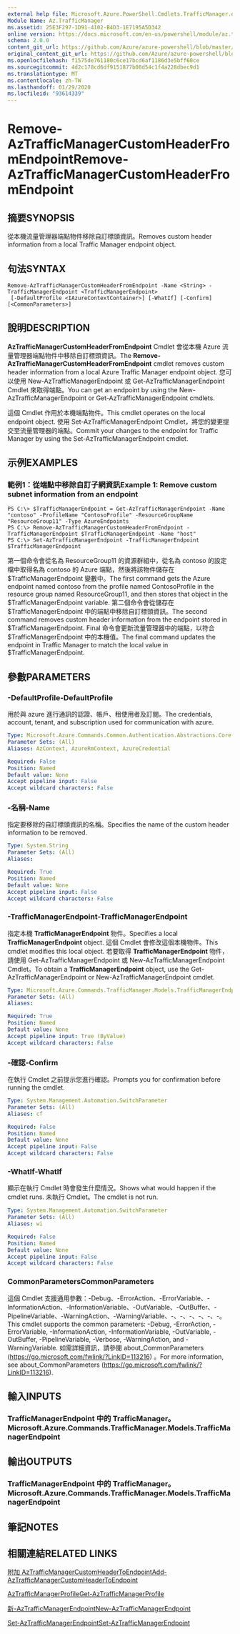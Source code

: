 ```yaml
---
external help file: Microsoft.Azure.PowerShell.Cmdlets.TrafficManager.dll-Help.xml
Module Name: Az.TrafficManager
ms.assetid: 25E3F297-1D91-4102-B4D3-1E7195A5D342
online version: https://docs.microsoft.com/en-us/powershell/module/az.trafficmanager/remove-aztrafficmanagercustomheaderfromendpoint
schema: 2.0.0
content_git_url: https://github.com/Azure/azure-powershell/blob/master/src/TrafficManager/TrafficManager/help/Remove-AzTrafficManagerCustomHeaderFromEndpoint.md
original_content_git_url: https://github.com/Azure/azure-powershell/blob/master/src/TrafficManager/TrafficManager/help/Remove-AzTrafficManagerCustomHeaderFromEndpoint.md
ms.openlocfilehash: f1575de761180c6ce17bcd6af1186d3e5bff60ce
ms.sourcegitcommit: 4d2c178cd6df9151877b08d54c1f4a228dbec9d1
ms.translationtype: MT
ms.contentlocale: zh-TW
ms.lasthandoff: 01/29/2020
ms.locfileid: "93614339"
---
```

# <span data-ttu-id="b3e90-101">Remove-AzTrafficManagerCustomHeaderFromEndpoint</span><span class="sxs-lookup"><span data-stu-id="b3e90-101">Remove-AzTrafficManagerCustomHeaderFromEndpoint</span></span>

## <span data-ttu-id="b3e90-102">摘要</span><span class="sxs-lookup"><span data-stu-id="b3e90-102">SYNOPSIS</span></span>
<span data-ttu-id="b3e90-103">從本機流量管理器端點物件移除自訂標頭資訊。</span><span class="sxs-lookup"><span data-stu-id="b3e90-103">Removes custom header information from a local Traffic Manager endpoint object.</span></span>

## <span data-ttu-id="b3e90-104">句法</span><span class="sxs-lookup"><span data-stu-id="b3e90-104">SYNTAX</span></span>

```
Remove-AzTrafficManagerCustomHeaderFromEndpoint -Name <String> -TrafficManagerEndpoint <TrafficManagerEndpoint>
 [-DefaultProfile <IAzureContextContainer>] [-WhatIf] [-Confirm] [<CommonParameters>]
```

## <span data-ttu-id="b3e90-105">說明</span><span class="sxs-lookup"><span data-stu-id="b3e90-105">DESCRIPTION</span></span>
<span data-ttu-id="b3e90-106">**AzTrafficManagerCustomHeaderFromEndpoint** Cmdlet 會從本機 Azure 流量管理器端點物件中移除自訂標頭資訊。</span><span class="sxs-lookup"><span data-stu-id="b3e90-106">The **Remove-AzTrafficManagerCustomHeaderFromEndpoint** cmdlet removes custom header information from a local Azure Traffic Manager endpoint object.</span></span>
<span data-ttu-id="b3e90-107">您可以使用 New-AzTrafficManagerEndpoint 或 Get-AzTrafficManagerEndpoint Cmdlet 來取得端點。</span><span class="sxs-lookup"><span data-stu-id="b3e90-107">You can get an endpoint by using the New-AzTrafficManagerEndpoint or Get-AzTrafficManagerEndpoint cmdlets.</span></span>

<span data-ttu-id="b3e90-108">這個 Cmdlet 作用於本機端點物件。</span><span class="sxs-lookup"><span data-stu-id="b3e90-108">This cmdlet operates on the local endpoint object.</span></span>
<span data-ttu-id="b3e90-109">使用 Set-AzTrafficManagerEndpoint Cmdlet，將您的變更提交至流量管理器的端點。</span><span class="sxs-lookup"><span data-stu-id="b3e90-109">Commit your changes to the endpoint for Traffic Manager by using the Set-AzTrafficManagerEndpoint cmdlet.</span></span>

## <span data-ttu-id="b3e90-110">示例</span><span class="sxs-lookup"><span data-stu-id="b3e90-110">EXAMPLES</span></span>

### <span data-ttu-id="b3e90-111">範例1：從端點中移除自訂子網資訊</span><span class="sxs-lookup"><span data-stu-id="b3e90-111">Example 1: Remove custom subnet information from an endpoint</span></span>
```
PS C:\> $TrafficManagerEndpoint = Get-AzTrafficManagerEndpoint -Name "contoso" -ProfileName "ContosoProfile" -ResourceGroupName "ResourceGroup11" -Type AzureEndpoints
PS C:\> Remove-AzTrafficManagerCustomHeaderFromEndpoint -TrafficManagerEndpoint $TrafficManagerEndpoint -Name "host"
PS C:\> Set-AzTrafficManagerEndpoint -TrafficManagerEndpoint $TrafficManagerEndpoint
```

<span data-ttu-id="b3e90-112">第一個命令會從名為 ResourceGroup11 的資源群組中，從名為 contoso 的設定檔中取得名為 contoso 的 Azure 端點，然後將該物件儲存在 $TrafficManagerEndpoint 變數中。</span><span class="sxs-lookup"><span data-stu-id="b3e90-112">The first command gets the Azure endpoint named contoso from the profile named ContosoProfile in the resource group named ResourceGroup11, and then stores that object in the $TrafficManagerEndpoint variable.</span></span>
<span data-ttu-id="b3e90-113">第二個命令會從儲存在 $TrafficManagerEndpoint 中的端點中移除自訂標頭資訊。</span><span class="sxs-lookup"><span data-stu-id="b3e90-113">The second command removes custom header information from the endpoint stored in $TrafficManagerEndpoint.</span></span>
<span data-ttu-id="b3e90-114">Final 命令會更新流量管理器中的端點，以符合 $TrafficManagerEndpoint 中的本機值。</span><span class="sxs-lookup"><span data-stu-id="b3e90-114">The final command updates the endpoint in Traffic Manager to match the local value in $TrafficManagerEndpoint.</span></span>

## <span data-ttu-id="b3e90-115">參數</span><span class="sxs-lookup"><span data-stu-id="b3e90-115">PARAMETERS</span></span>

### <span data-ttu-id="b3e90-116">-DefaultProfile</span><span class="sxs-lookup"><span data-stu-id="b3e90-116">-DefaultProfile</span></span>
<span data-ttu-id="b3e90-117">用於與 azure 進行通訊的認證、帳戶、租使用者及訂閱。</span><span class="sxs-lookup"><span data-stu-id="b3e90-117">The credentials, account, tenant, and subscription used for communication with azure.</span></span>

```yaml
Type: Microsoft.Azure.Commands.Common.Authentication.Abstractions.Core.IAzureContextContainer
Parameter Sets: (All)
Aliases: AzContext, AzureRmContext, AzureCredential

Required: False
Position: Named
Default value: None
Accept pipeline input: False
Accept wildcard characters: False
```

### <span data-ttu-id="b3e90-118">-名稱</span><span class="sxs-lookup"><span data-stu-id="b3e90-118">-Name</span></span>
<span data-ttu-id="b3e90-119">指定要移除的自訂標頭資訊的名稱。</span><span class="sxs-lookup"><span data-stu-id="b3e90-119">Specifies the name of the custom header information to be removed.</span></span>

```yaml
Type: System.String
Parameter Sets: (All)
Aliases:

Required: True
Position: Named
Default value: None
Accept pipeline input: False
Accept wildcard characters: False
```

### <span data-ttu-id="b3e90-120">-TrafficManagerEndpoint</span><span class="sxs-lookup"><span data-stu-id="b3e90-120">-TrafficManagerEndpoint</span></span>
<span data-ttu-id="b3e90-121">指定本機 **TrafficManagerEndpoint** 物件。</span><span class="sxs-lookup"><span data-stu-id="b3e90-121">Specifies a local **TrafficManagerEndpoint** object.</span></span>
<span data-ttu-id="b3e90-122">這個 Cmdlet 會修改這個本機物件。</span><span class="sxs-lookup"><span data-stu-id="b3e90-122">This cmdlet modifies this local object.</span></span>
<span data-ttu-id="b3e90-123">若要取得 **TrafficManagerEndpoint** 物件，請使用 Get-AzTrafficManagerEndpoint 或 New-AzTrafficManagerEndpoint Cmdlet。</span><span class="sxs-lookup"><span data-stu-id="b3e90-123">To obtain a **TrafficManagerEndpoint** object, use the Get-AzTrafficManagerEndpoint or New-AzTrafficManagerEndpoint cmdlet.</span></span>

```yaml
Type: Microsoft.Azure.Commands.TrafficManager.Models.TrafficManagerEndpoint
Parameter Sets: (All)
Aliases:

Required: True
Position: Named
Default value: None
Accept pipeline input: True (ByValue)
Accept wildcard characters: False
```

### <span data-ttu-id="b3e90-124">-確認</span><span class="sxs-lookup"><span data-stu-id="b3e90-124">-Confirm</span></span>
<span data-ttu-id="b3e90-125">在執行 Cmdlet 之前提示您進行確認。</span><span class="sxs-lookup"><span data-stu-id="b3e90-125">Prompts you for confirmation before running the cmdlet.</span></span>

```yaml
Type: System.Management.Automation.SwitchParameter
Parameter Sets: (All)
Aliases: cf

Required: False
Position: Named
Default value: None
Accept pipeline input: False
Accept wildcard characters: False
```

### <span data-ttu-id="b3e90-126">-WhatIf</span><span class="sxs-lookup"><span data-stu-id="b3e90-126">-WhatIf</span></span>
<span data-ttu-id="b3e90-127">顯示在執行 Cmdlet 時會發生什麼情況。</span><span class="sxs-lookup"><span data-stu-id="b3e90-127">Shows what would happen if the cmdlet runs.</span></span> <span data-ttu-id="b3e90-128">未執行 Cmdlet。</span><span class="sxs-lookup"><span data-stu-id="b3e90-128">The cmdlet is not run.</span></span>

```yaml
Type: System.Management.Automation.SwitchParameter
Parameter Sets: (All)
Aliases: wi

Required: False
Position: Named
Default value: None
Accept pipeline input: False
Accept wildcard characters: False
```

### <span data-ttu-id="b3e90-129">CommonParameters</span><span class="sxs-lookup"><span data-stu-id="b3e90-129">CommonParameters</span></span>
<span data-ttu-id="b3e90-130">這個 Cmdlet 支援通用參數：-Debug、-ErrorAction、-ErrorVariable、-InformationAction、-InformationVariable、-OutVariable、-OutBuffer、-PipelineVariable、-WarningAction、-WarningVariable、-、-、-、-、-、-。</span><span class="sxs-lookup"><span data-stu-id="b3e90-130">This cmdlet supports the common parameters: -Debug, -ErrorAction, -ErrorVariable, -InformationAction, -InformationVariable, -OutVariable, -OutBuffer, -PipelineVariable, -Verbose, -WarningAction, and -WarningVariable.</span></span> <span data-ttu-id="b3e90-131">如需詳細資訊，請參閱 about_CommonParameters (https://go.microsoft.com/fwlink/?LinkID=113216) 。</span><span class="sxs-lookup"><span data-stu-id="b3e90-131">For more information, see about_CommonParameters (https://go.microsoft.com/fwlink/?LinkID=113216).</span></span>

## <span data-ttu-id="b3e90-132">輸入</span><span class="sxs-lookup"><span data-stu-id="b3e90-132">INPUTS</span></span>

### <span data-ttu-id="b3e90-133">TrafficManagerEndpoint 中的 TrafficManager。</span><span class="sxs-lookup"><span data-stu-id="b3e90-133">Microsoft.Azure.Commands.TrafficManager.Models.TrafficManagerEndpoint</span></span>

## <span data-ttu-id="b3e90-134">輸出</span><span class="sxs-lookup"><span data-stu-id="b3e90-134">OUTPUTS</span></span>

### <span data-ttu-id="b3e90-135">TrafficManagerEndpoint 中的 TrafficManager。</span><span class="sxs-lookup"><span data-stu-id="b3e90-135">Microsoft.Azure.Commands.TrafficManager.Models.TrafficManagerEndpoint</span></span>

## <span data-ttu-id="b3e90-136">筆記</span><span class="sxs-lookup"><span data-stu-id="b3e90-136">NOTES</span></span>

## <span data-ttu-id="b3e90-137">相關連結</span><span class="sxs-lookup"><span data-stu-id="b3e90-137">RELATED LINKS</span></span>

[<span data-ttu-id="b3e90-138">附加 AzTrafficManagerCustomHeaderToEndpoint</span><span class="sxs-lookup"><span data-stu-id="b3e90-138">Add-AzTrafficManagerCustomHeaderToEndpoint</span></span>](./Add-AzTrafficManagerCustomHeaderToEndpoint.md)

[<span data-ttu-id="b3e90-139">AzTrafficManagerProfile</span><span class="sxs-lookup"><span data-stu-id="b3e90-139">Get-AzTrafficManagerProfile</span></span>](./Get-AzTrafficManagerEndpoint.md)

[<span data-ttu-id="b3e90-140">新-AzTrafficManagerEndpoint</span><span class="sxs-lookup"><span data-stu-id="b3e90-140">New-AzTrafficManagerEndpoint</span></span>](./New-AzTrafficManagerEndpoint.md)

[<span data-ttu-id="b3e90-141">Set-AzTrafficManagerEndpoint</span><span class="sxs-lookup"><span data-stu-id="b3e90-141">Set-AzTrafficManagerEndpoint</span></span>](./Set-AzTrafficManagerEndpoint.md)
